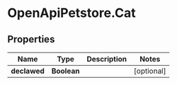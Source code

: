 # OpenApiPetstore.Cat

## Properties
Name | Type | Description | Notes
------------ | ------------- | ------------- | -------------
**declawed** | **Boolean** |  | [optional] 


